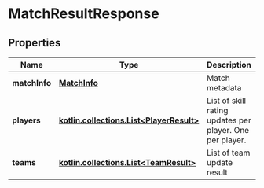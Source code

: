 
# MatchResultResponse

## Properties
| Name | Type | Description | Notes |
| ------------ | ------------- | ------------- | ------------- |
| **matchInfo** | [**MatchInfo**](MatchInfo.md) | Match metadata |  |
| **players** | [**kotlin.collections.List&lt;PlayerResult&gt;**](PlayerResult.md) | List of skill rating updates per player. One per player. |  |
| **teams** | [**kotlin.collections.List&lt;TeamResult&gt;**](TeamResult.md) | List of team update result |  |



